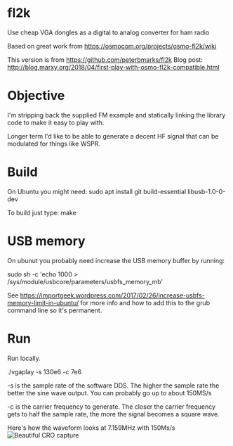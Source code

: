 # fl2k
Use cheap VGA dongles as a digital to analog converter for ham radio

Based on great work from https://osmocom.org/projects/osmo-fl2k/wiki

This version is from https://github.com/peterbmarks/fl2k
Blog post: http://blog.marxy.org/2018/04/first-play-with-osmo-fl2k-compatible.html

# Objective

I'm stripping back the supplied FM example and statically linking
the library code to make it easy to play with.

Longer term I'd like to be able to generate a decent HF signal that
can be modulated for things like WSPR.

# Build

On Ubuntu you might need:
sudo apt install git build-essential libusb-1.0-0-dev

To build just type:
make

# USB memory
On ubunut you probably need increase the USB memory buffer by running:

sudo sh -c 'echo 1000 > /sys/module/usbcore/parameters/usbfs_memory_mb'

See https://importgeek.wordpress.com/2017/02/26/increase-usbfs-memory-limit-in-ubuntu/
for more info and how to add this to the grub command line so it's permanent.

# Run
Run locally.

./vgaplay  -s 130e6 -c 7e6 

-s is the sample rate of the software DDS. 
The higher the sample rate the better the sine wave output.
You can probably go up to about 150MS/s

-c is the carrier frequency to generate.
The closer the carrier frequency gets to half the sample rate,
the more the signal becomes a square wave.

Here's how the waveform looks at 7.159MHz with 150Ms/s
![Beautiful CRO capture](https://raw.githubusercontent.com/peterbmarks/fl2k/master/defaultwaveform.png)
